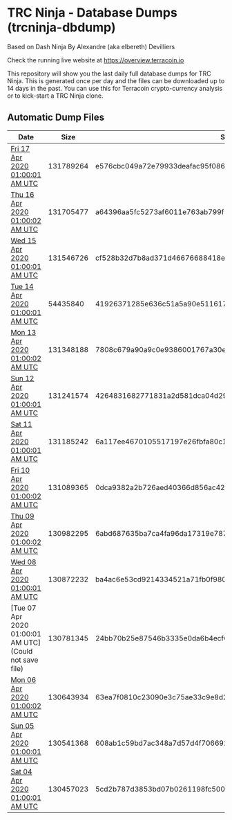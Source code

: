 # TRC Ninja - Database Dumps (trcninja-dbdump)
Based on Dash Ninja By Alexandre (aka elbereth) Devilliers

Check the running live website at https://overview.terracoin.io

This repository will show you the last daily full database dumps for TRC Ninja. This is generated once per day and the files can be downloaded up to 14 days in the past.
You can use this for Terracoin crypto-currency analysis or to kick-start a TRC Ninja clone.


## Automatic Dump Files
| Date | Size | SHA256 |
|--|--|--|
| [Fri 17 Apr 2020 01:00:01 AM UTC](https://transfer.sh/JvX1c/trcninja-dbdump-20200417010001.tar.bz2) | 131789264 | e576cbc049a72e79933deafac95f086c6efa35ab17ae1e41633720b957da9f53 | 
| [Thu 16 Apr 2020 01:00:02 AM UTC]() | 131705477 | a64396aa5fc5273af6011e763ab799f5e121ae7119ba9c12f0c9ae561930cf66 | 
| [Wed 15 Apr 2020 01:00:01 AM UTC](https://transfer.sh/iinNd/trcninja-dbdump-20200415010001.tar.bz2) | 131546726 | cf528b32d7b8ad371d46676688418e11c743d2ca0703e23be4b4aab831eb84ef | 
| [Tue 14 Apr 2020 01:00:01 AM UTC]() | 54435840 | 41926371285e636c51a5a90e511617ace0f18088266ed0601e498cd1f3f8536c | 
| [Mon 13 Apr 2020 01:00:02 AM UTC](https://transfer.sh/HHCoW/trcninja-dbdump-20200413010002.tar.bz2) | 131348188 | 7808c679a90a9c0e9386001767a30e7ed8c803ab3c10ccb19e3e7a89dcb854a5 | 
| [Sun 12 Apr 2020 01:00:01 AM UTC]() | 131241574 | 4264831682771831a2d581dca04d293b33e6503291c8d8b4ea547fb41b5a2762 | 
| [Sat 11 Apr 2020 01:00:01 AM UTC]() | 131185242 | 6a117ee4670105517197e26fbfa80c18780a7666d0e681e4227827d5ba6b1790 | 
| [Fri 10 Apr 2020 01:00:02 AM UTC]() | 131089365 | 0dca9382a2b726aed40366d856ac427992a1dc1a3b285ae0f268ca02decb448a | 
| [Thu 09 Apr 2020 01:00:02 AM UTC]() | 130982295 | 6abd687635ba7ca4fa96da17319e787518d292f2547b1aadb3bc04b40aa1293d | 
| [Wed 08 Apr 2020 01:00:01 AM UTC]() | 130872232 | ba4ac6e53cd9214334521a71fb0f9804689da47d7f73cd16ef3da0feafa67b1c | 
| [Tue 07 Apr 2020 01:00:01 AM UTC](Could not save file) | 130781345 | 24bb70b25e87546b3335e0da6b4ecf61d4e457477e4d28b8d5406a2593c91e7c | 
| [Mon 06 Apr 2020 01:00:02 AM UTC]() | 130643934 | 63ea7f0810c23090e3c75ae33c9e8d24a8aa992d26dd60185d0d7bf4bd88ab81 | 
| [Sun 05 Apr 2020 01:00:01 AM UTC](https://transfer.sh/34RkW/trcninja-dbdump-20200405010001.tar.bz2) | 130541368 | 608ab1c59bd7ac348a7d57d4f70669222782ca1b41f9a859296c3dfa26519a69 | 
| [Sat 04 Apr 2020 01:00:01 AM UTC]() | 130457023 | 5cd2b787d3853bd07b0261198fc500feaa37c6a49a81d7ca17bda35c4eccb417 | 

